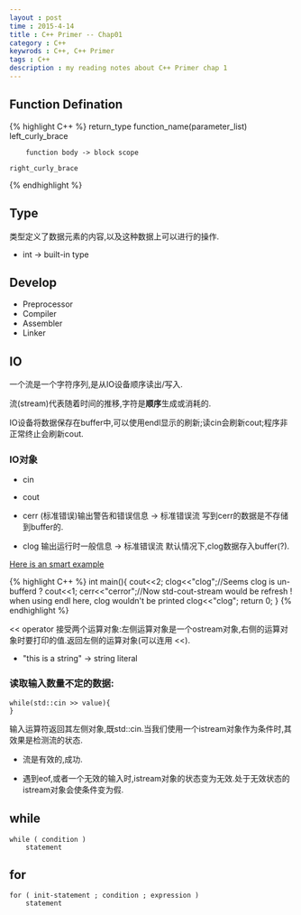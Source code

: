 ```yaml
---
layout : post
time : 2015-4-14
title : C++ Primer -- Chap01
category : C++ 
keywrods : C++, C++ Primer
tags : C++
description : my reading notes about C++ Primer chap 1
---
```


## Function Defination

{% highlight C++ %}
	return_type function_name(parameter_list) left_curly_brace

		function body -> block scope

	right_curly_brace
{% endhighlight %}


## Type

类型定义了数据元素的内容,以及这种数据上可以进行的操作.

* int -> built-in type

## Develop

* Preprocessor
* Compiler
* Assembler
* Linker

## IO

一个流是一个字符序列,是从IO设备顺序读出/写入.

流(stream)代表随着时间的推移,字符是**顺序**生成或消耗的.

IO设备将数据保存在buffer中,可以使用endl显示的刷新;读cin会刷新cout;程序非正常终止会刷新cout.

### IO对象

* cin

* cout

* cerr (标准错误)输出警告和错误信息 -> 标准错误流
写到cerr的数据是不存储到buffer的.

* clog 输出运行时一般信息 -> 标准错误流
默认情况下,clog数据存入buffer(?).

[Here is an smart example](https://github.com/ThreeCobblers/Paladin/blob/master/blog/C%2B%2B/chap1.md) 

{% highlight C++ %}
int main(){
    cout<<2;
    clog<<"clog";//Seems clog is un-bufferd ?
    cout<<1;
    cerr<<"cerror";//Now std-cout-stream would be refresh ! when using endl here, clog wouldn't be printed
    clog<<"clog";
    return 0;
}
{% endhighlight %}

<< operator 接受两个运算对象:左侧运算对象是一个ostream对象,右侧的运算对象时要打印的值.返回左侧的运算对象(可以连用 <<).

* "this is a string" -> string literal

### 读取输入数量不定的数据:
	while(std::cin >> value){
	}
输入运算符返回其左侧对象,既std::cin.当我们使用一个istream对象作为条件时,其效果是检测流的状态.

* 流是有效的,成功.

* 遇到eof,或者一个无效的输入时,istream对象的状态变为无效.处于无效状态的istream对象会使条件变为假.

## while

	while ( condition )
		statement

## for
	
	for ( init-statement ; condition ; expression )
		statement

	
